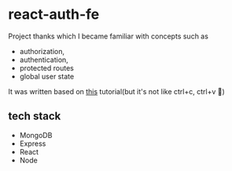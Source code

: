# react-auth-fe

Project thanks which I became familiar with concepts such as

- authorization,
- authentication,
- protected routes
- global user state

It was written based on [this](https://www.youtube.com/watch?v=brcHK3P6ChQ&list=PL0Zuz27SZ-6PRCpm9clX0WiBEMB70FWwd) tutorial(but it's not like ctrl+c, ctrl+v :no_entry_sign:)

## tech stack

- MongoDB
- Express
- React
- Node
